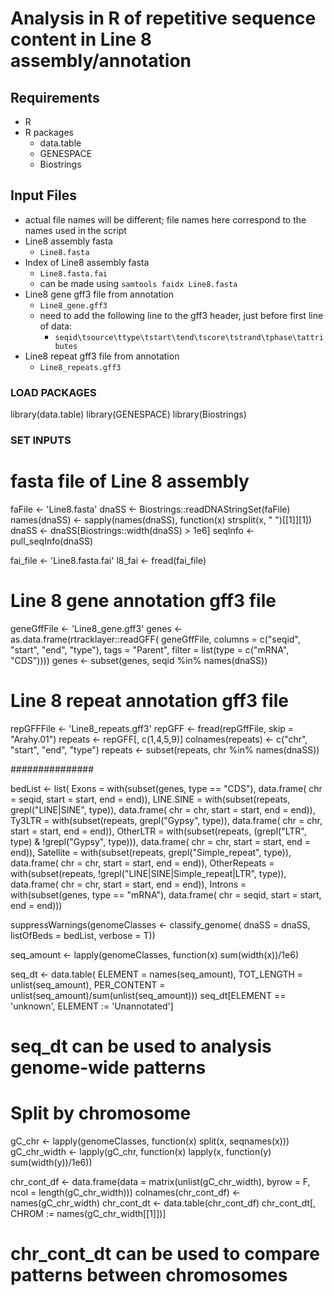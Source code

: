 # Analysis in R of repetitive sequence content in Line 8 assembly/annotation

## Requirements
* R
* R packages
  * data.table
  * GENESPACE
  * Biostrings

## Input Files
* actual file names will be different; file names here correspond to 
the names used in the script
* Line8 assembly fasta
  * `Line8.fasta`
* Index of Line8 assembly fasta
  * `Line8.fasta.fai`
  * can be made using `samtools faidx Line8.fasta`
* Line8 gene gff3 file from annotation
  * `Line8_gene.gff3`
  * need to add the following line to the gff3 header, just before first 
    line of data:
    * `seqid\tsource\ttype\tstart\tend\tscore\tstrand\tphase\tattributes`
* Line8 repeat gff3 file from annotation
  * `Line8_repeats.gff3`

### LOAD PACKAGES ###
library(data.table)
library(GENESPACE)
library(Biostrings)

### SET INPUTS ###
# fasta file of Line 8 assembly
faFile <- 'Line8.fasta'
dnaSS <- Biostrings::readDNAStringSet(faFile)
names(dnaSS) <- sapply(names(dnaSS), function(x) strsplit(x, " ")[[1]][1])
dnaSS <- dnaSS[Biostrings::width(dnaSS) > 1e6]
seqInfo <- pull_seqInfo(dnaSS)

fai_file <- 'Line8.fasta.fai'
l8_fai <- fread(fai_file)

# Line 8 gene annotation gff3 file
geneGffFile <- 'Line8_gene.gff3'
genes <- as.data.frame(rtracklayer::readGFF(
  geneGffFile,
  columns = c("seqid", "start", "end", "type"),
  tags = "Parent",
  filter = list(type = c("mRNA", "CDS"))))
genes <- subset(genes, seqid %in% names(dnaSS))

# Line 8 repeat annotation gff3 file
repGFFFile <- 'Line8_repeats.gff3'
repGFF <- fread(repGffFile, skip = "Arahy.01")
repeats <- repGFF[, c(1,4,5,9)]
colnames(repeats) <- c("chr", "start", "end", "type")
repeats <- subset(repeats, chr %in% names(dnaSS))

###############

bedList <- list(
  Exons = with(subset(genes, type == "CDS"), data.frame(
    chr = seqid, start = start, end = end)),
  LINE.SINE = with(subset(repeats, grepl("LINE|SINE", type)), data.frame(
    chr = chr, start = start, end = end)),
  Ty3LTR = with(subset(repeats, grepl("Gypsy", type)), data.frame(
    chr = chr, start = start, end = end)),
  OtherLTR = with(subset(repeats,
    (grepl("LTR", type) & !grepl("Gypsy", type))), data.frame(
    chr = chr, start = start, end = end)),
  Satellite = with(subset(repeats, grepl("Simple_repeat", type)), data.frame(
    chr = chr, start = start, end = end)),
  OtherRepeats = with(subset(repeats,
      !grepl("LINE|SINE|Simple_repeat|LTR", type)), data.frame(
    chr = chr, start = start, end = end)),
  Introns = with(subset(genes, type == "mRNA"), data.frame(
    chr = seqid, start = start, end = end)))

suppressWarnings(genomeClasses <- classify_genome(
  dnaSS = dnaSS, listOfBeds = bedList, verbose = T))

seq_amount <- lapply(genomeClasses, function(x)
  sum(width(x))/1e6)

seq_dt <- data.table(
  ELEMENT = names(seq_amount),
  TOT_LENGTH = unlist(seq_amount),
  PER_CONTENT = unlist(seq_amount)/sum(unlist(seq_amount)))
seq_dt[ELEMENT == 'unknown', ELEMENT := 'Unannotated']

# seq_dt can be used to analysis genome-wide patterns

#####
# Split by chromosome
gC_chr <- lapply(genomeClasses, function(x)
  split(x, seqnames(x)))
gC_chr_width <- lapply(gC_chr, function(x)
  lapply(x, function(y) sum(width(y))/1e6))

chr_cont_df <- data.frame(data =
  matrix(unlist(gC_chr_width), byrow = F, ncol = length(gC_chr_width)))
colnames(chr_cont_df) <- names(gC_chr_width)
chr_cont_dt <- data.table(chr_cont_df)
chr_cont_dt[, CHROM := names(gC_chr_width[[1]])]

# chr_cont_dt can be used to compare patterns between chromosomes

